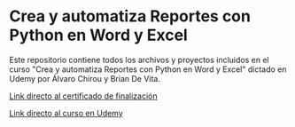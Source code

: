 # **Crea y automatiza Reportes con Python en Word y Excel**

Este repositorio contiene todos los archivos y proyectos incluidos en el curso "Crea y automatiza Reportes con Python en Word y Excel" dictado en Udemy por Álvaro Chirou y Brian De Vita.

<a href="https://drive.google.com/file/d/1nAz7CnHbFtE7SE5-wAJnKi_N11gYtL3-/view?usp=sharing">Link directo al certificado de finalización</a>

<a href="https://www.udemy.com/course/crea-y-automatiza-reportes-con-python-en-word-y-excel/">Link directo al curso en Udemy</a>